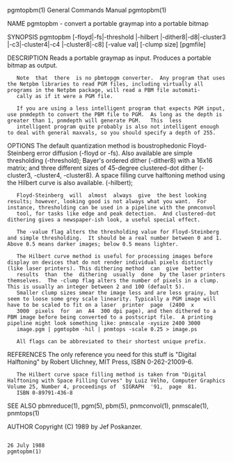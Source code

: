pgmtopbm(1)                                                                              General Commands Manual                                                                              pgmtopbm(1)

NAME
       pgmtopbm - convert a portable graymap into a portable bitmap

SYNOPSIS
       pgmtopbm [-floyd|-fs|-threshold |-hilbert |-dither8|-d8|-cluster3 |-c3|-cluster4|-c4 |-cluster8|-c8] [-value val] [-clump size] [pgmfile]

DESCRIPTION
       Reads a portable graymap as input.  Produces a portable bitmap as output.

       Note  that  there  is no pbmtopgm converter.  Any program that uses the Netpbm libraries to read PGM files, including virtually all programs in the Netpbm package, will read a PBM file automati‐
       cally as if it were a PGM file.

       If you are using a less intelligent program that expects PGM input, use pnmdepth to convert the PBM file to PGM.  As long as the depth is greater than 1, pnmdepth will generate PGM.   This  less
       intelligent program quite probably is also not intelligent enough to deal with general maxvals, so you should specify a depth of 255.

OPTIONS
       The default quantization method is boustrophedonic Floyd-Steinberg error diffusion (-floyd or -fs).  Also available are simple thresholding (-threshold); Bayer's ordered dither (-dither8) with a
       16x16 matrix; and three different sizes of 45-degree clustered-dot dither (-cluster3, -cluster4, -cluster8).  A space filling curve halftoning method using the Hilbert curve is  also  available.
       (-hilbert);

       Floyd-Steinberg  will  almost  always  give  the best looking results; however, looking good is not always what you want.  For instance, thresholding can be used in a pipeline with the pnmconvol
       tool, for tasks like edge and peak detection.  And clustered-dot dithering gives a newspaper-ish look, a useful special effect.

       The -value flag alters the thresholding value for Floyd-Steinberg and simple thresholding.  It should be a real number between 0 and 1.  Above 0.5 means darker images; below 0.5 means lighter.

       The Hilbert curve method is useful for processing images before display on devices that do not render individual pixels distinctly (like laser printers). This dithering method  can  give  better
       results  than  the  dithering  usually  done  by the laser printers themselves.  The -clump flag alters the number of pixels in a clump. This is usually an integer between 2 and 100 (default 5).
       Smaller clump sizes smear the image less and are less grainy, but seem to loose some grey scale linearity. Typically a PGM image will have to be scaled to fit on a laser  printer  page  (2400  x
       3000  pixels  for  an  A4  300 dpi page), and then dithered to a PBM image before being converted to a postscript file.  A printing pipeline might look something like: pnmscale -xysize 2400 3000
       image.pgm | pgmtopbm -hil | pnmtops -scale 0.25 > image.ps

       All flags can be abbreviated to their shortest unique prefix.

REFERENCES
       The only reference you need for this stuff is "Digital Halftoning" by Robert Ulichney, MIT Press, ISBN 0-262-21009-6.

       The Hilbert curve space filling method is taken from "Digital Halftoning with Space Filling Curves" by Luiz Velho, Computer Graphics Volume 25, Number 4, proceedings of  SIGRAPH  '91,  page  81.
       ISBN 0-89791-436-8

SEE ALSO
       pbmreduce(1), pgm(5), pbm(5), pnmconvol(1), pnmscale(1), pnmtops(1)

AUTHOR
       Copyright (C) 1989 by Jef Poskanzer.

                                                                                               26 July 1988                                                                                   pgmtopbm(1)
